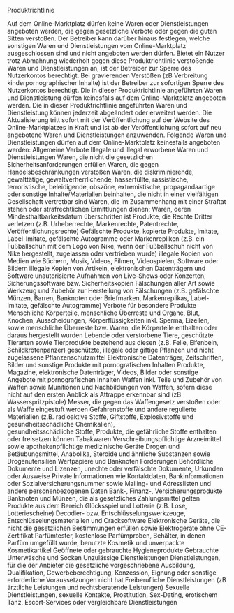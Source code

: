 Produktrichtlinie

Auf dem Online-Marktplatz dürfen keine Waren oder Dienstleistungen angeboten werden, die gegen gesetzliche Verbote oder gegen die guten Sitten verstoßen. Der Betreiber kann darüber hinaus festlegen, welche sonstigen Waren und Dienstleistungen vom Online-Marktplatz ausgeschlossen sind und nicht angeboten werden dürfen. 
Bietet ein Nutzer trotz Abmahnung wiederholt gegen diese Produktrichtlinie verstoßende Waren und Dienstleistungen an, ist der Betreiber zur Sperre des Nutzerkontos berechtigt. Bei gravierenden Verstößen (zB Verbreitung kinderpornographischer Inhalte) ist der Betreiber zur sofortigen Sperre des Nutzerkontos berechtigt.
Die in dieser Produktrichtlinie angeführten Waren und Dienstleistung dürfen keinesfalls auf dem Online-Marktplatz angeboten werden. Die in dieser Produktrichtlinie angeführten Waren und Dienstleistung können jederzeit abgeändert oder erweitert werden. 
Die Aktualisierung tritt sofort mit der Veröffentlichung auf der Website des Online-Marktplatzes in Kraft und ist ab der Veröffentlichung sofort auf neu angebotene Waren und Dienstleistungen anzuwenden. 
Folgende Waren und Dienstleistungen dürfen auf dem Online-Marktplatz keinesfalls angeboten werden:
Allgemeine Verbote
Illegale und illegal erworbene Waren und Dienstleistungen
Waren, die nicht die gesetzlichen Sicherheitsanforderungen erfüllen
Waren, die gegen Handelsbeschränkungen verstoßen
Waren, die diskriminierende, gewalttätige, gewaltverherrlichende, hasserfüllte, rassistische, terroristische, beleidigende, obszöne, extremistische, propagandaartige oder sonstige Inhalte/Materialien beinhalten, die nicht in einer vielfältigen Gesellschaft vertretbar sind
Waren, die im Zusammenhang mit einer Straftat stehen oder strafrechtlichen Ermittlungen dienen; 
Waren, deren Mindesthaltbarkeitsdatum überschritten ist 
Produkte, die Rechte Dritter verletzen (z.B. Urheberrechte, Markenrechte, Patentrechte, Veröffentlichungsrechte) 
Gefälschte Produkte, kopierte Produkte, Imitate, Label-Imitate, gefälschte Autogramme oder Markenrepliken (z.B. ein Fußballschuh mit dem Logo von Nike, wenn der Fußballschuh nicht von Nike hergestellt, zugelassen oder vertrieben wurde) 
illegale Kopien von Medien wie Büchern, Musik, Videos, Filmen, Videospielen, Software oder Bildern
illegale Kopien von Artikeln, elektronischen Datenträgern und Software 
unautorisierte Aufnahmen von Live-Shows oder Konzerten, Sicherungssoftware bzw. Sicherheitskopien
Fälschungen aller Art sowie Werkzeug und Zubehör zur Herstellung von Fälschungen (z.B. gefälschte Münzen, Barren, Banknoten oder Briefmarken, Markenreplikas, Label-Imitate, gefälschte Autogramme)
Verbote für besondere Produkte
Menschliche Körperteile, menschliche Überreste und Organe, Blut, Knochen, Ausscheidungen, Körperflüssigkeiten inkl. Sperma, Eizellen, sowie menschliche Überreste bzw. Waren, die Körperteile enthalten oder daraus hergestellt wurden 
Lebende oder verstorbene Tiere, geschützte Tierarten sowie Tierprodukte bestehend aus diesen (z.B. Felle, Elfenbein, Schildkrötenpanzer)
geschützte, illegale oder giftige Pflanzen und nicht zugelassene Pflanzenschutzmittel
Elektronische Datenträger, Zeitschriften, Bilder und sonstige Produkte mit pornografischen Inhalten 
Produkte, Magazine, elektronische Datenträger, Videos, Bilder oder sonstige Angebote mit pornografischen Inhalten 
Waffen inkl. Teile und Zubehör von Waffen sowie Munitionen und Nachbildungen von Waffen, sofern diese nicht auf den ersten Anblick als Attrappe erkennbar sind (zB Wasserspritzpistole)
Messer, die gegen das Waffengesetz verstoßen oder als Waffe eingestuft werden 
Gefahrenstoffe und andere regulierte Materialien (z.B. radioaktive Stoffe, Giftstoffe, Explosivstoffe und gesundheitsschädliche Chemikalien),  
gesundheitsschädliche Stoffe, Produkte, die gefährliche Stoffe enthalten oder freisetzen können
Tabakwaren 
Verschreibungspflichtige Arzneimittel sowie apothekenpflichtige medizinische Geräte
Drogen und Betäubungsmittel, Anabolika, Steroide und ähnliche Substanzen sowie Drogenutensilien 
Wertpapiere und Banknoten 
Forderungen 
Behördliche Dokumente und Lizenzen, unechte oder verfälschte Dokumente, Urkunden oder Ausweise
Private Informationen wie Kontaktdaten, Bankinformationen oder Sozialversicherungsnummer sowie Mailing- und Adresslisten und andere personenbezogenen Daten
Bank-, Finanz-, Versicherungsprodukte
Banknoten und Münzen, die als gesetzliches Zahlungsmittel gelten 
Produkte aus dem Bereich Glücksspiel und Lotterie (z.B. Lose, Lotteriescheine)
Decodier- bzw. Entschlüsselungswerkzeuge, Entschlüsselungsmaterialien und Cracksoftware
Elektronische Geräte, die nicht die gesetzlichen Bestimmungen erfüllen sowie Elektrogeräte ohne CE-Zertifikat
Parfümtester, kostenlose Parfümproben, Behälter, in denen Parfüm umgefüllt wurde, benutzte Kosmetik und unverpackte Kosmetikartikel 
Geöffnete oder gebrauchte Hygieneprodukte
Gebrauchte Unterwäsche und Socken
Unzulässige Dienstleistungen
Dienstleistungen, für die der Anbieter die gesetzliche vorgeschriebene Ausbildung, Qualifikation, Gewerbeberechtigung, Konzession, Eignung oder sonstige erforderliche Voraussetzungen nicht hat 
Freiberufliche Dienstleistungen (zB ärztliche Leistungen und rechtsberatende Leistungen)
Sexuelle Dienstleistungen, sexuelle Kontakte, Prostitution, Sex-Dating, erotischem Tanz, Escort-Services oder vergleichbare Dienstleistungen

